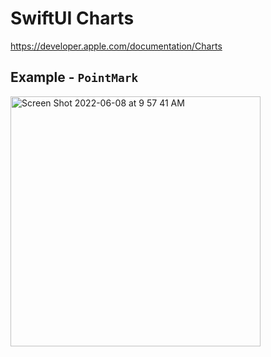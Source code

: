 # SwiftUI Charts

https://developer.apple.com/documentation/Charts

## Example - `PointMark` 

<img width="400" alt="Screen Shot 2022-06-08 at 9 57 41 AM" src="https://user-images.githubusercontent.com/75696759/172635195-0b97e48c-e3ac-4a69-b670-0d67c36a8a1d.png">
